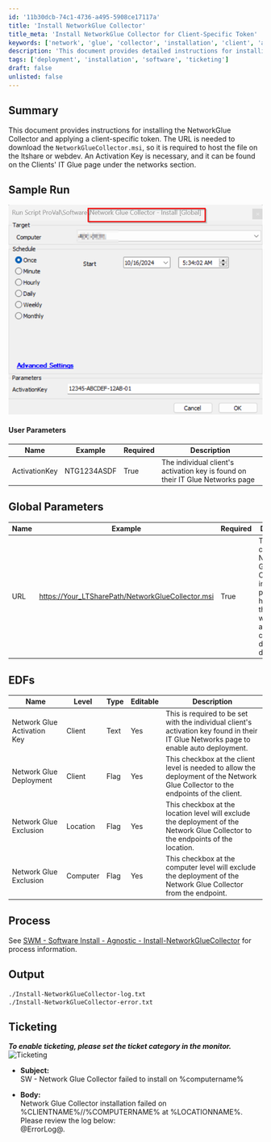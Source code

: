 ```yaml
---
id: '11b30dcb-74c1-4736-a495-5908ce17117a'
title: 'Install NetworkGlue Collector'
title_meta: 'Install NetworkGlue Collector for Client-Specific Token'
keywords: ['network', 'glue', 'collector', 'installation', 'client', 'activation', 'deployment']
description: 'This document provides detailed instructions for installing the NetworkGlue Collector, including requirements for the client-specific activation key and the necessary URL for the installer. It outlines user and global parameters, the process for installation, and ticketing information for failed installations.'
tags: ['deployment', 'installation', 'software', 'ticketing']
draft: false
unlisted: false
---
```


## Summary

This document provides instructions for installing the NetworkGlue Collector and applying a client-specific token. The URL is needed to download the `NetworkGlueCollector.msi`, so it is required to host the file on the ltshare or webdev. An Activation Key is necessary, and it can be found on the Clients' IT Glue page under the networks section.

## Sample Run

![Sample Run](../../../static/img/Network-Glue-Collector---Install/image_1.png)

#### User Parameters

| Name           | Example       | Required | Description                                                                 |
|----------------|---------------|----------|-----------------------------------------------------------------------------|
| ActivationKey  | NTG1234ASDF  | True     | The individual client's activation key is found on their IT Glue Networks page |

## Global Parameters

| Name | Example | Required | Description                                                                                                           |
|------|---------|----------|-----------------------------------------------------------------------------------------------------------------------|
| URL  | [https://Your_LTSharePath/NetworkGlueCollector.msi](https://Your_LTSharePath/NetworkGlueCollector.msi) | True     | This contains the Network Glue Collector installer MSI package hosted on the ltshare, webdev, or anywhere it can be directly downloaded. |

## EDFs

| Name                           | Level   | Type  | Editable | Description                                                                                                           |
|--------------------------------|---------|-------|----------|-----------------------------------------------------------------------------------------------------------------------|
| Network Glue Activation Key     | Client  | Text  | Yes      | This is required to be set with the individual client's activation key found in their IT Glue Networks page to enable auto deployment. |
| Network Glue Deployment         | Client  | Flag  | Yes      | This checkbox at the client level is needed to allow the deployment of the Network Glue Collector to the endpoints of the client. |
| Network Glue Exclusion          | Location| Flag  | Yes      | This checkbox at the location level will exclude the deployment of the Network Glue Collector to the endpoints of the location. |
| Network Glue Exclusion          | Computer| Flag  | Yes      | This checkbox at the computer level will exclude the deployment of the Network Glue Collector from the endpoint.    |

## Process

See [SWM - Software Install - Agnostic - Install-NetworkGlueCollector](https://proval.itglue.com/DOC-5078775-9361428) for process information.

## Output

```
./Install-NetworkGlueCollector-log.txt
./Install-NetworkGlueCollector-error.txt
```

## Ticketing

***To enable ticketing, please set the ticket category in the monitor.***  
![Ticketing](https://proval.itglue.com/5078775/docs/17492944/images/26700118)

- **Subject:**  
  SW - Network Glue Collector failed to install on %computername%

- **Body:**  
  Network Glue Collector installation failed on %CLIENTNAME%//%COMPUTERNAME% at %LOCATIONNAME%. Please review the log below:  
  @ErrorLog@.
